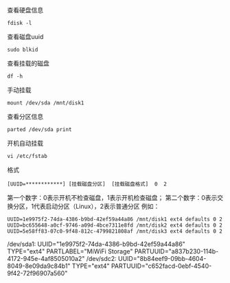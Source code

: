 查看硬盘信息
```
fdisk -l
```

查看磁盘uuid
```
sudo blkid
```

查看挂载的磁盘
```
df -h
```

手动挂载
```
mount /dev/sda /mnt/disk1
```

查看分区信息
```
parted /dev/sda print
```

开机自动挂载
```
vi /etc/fstab
```
格式
```
[UUID=************] [挂载磁盘分区]  [挂载磁盘格式]  0  2
```
第一个数字：0表示开机不检查磁盘，1表示开机检查磁盘； 
第二个数字：0表示交换分区，1代表启动分区（Linux），2表示普通分区 
例如：
```
UUID=1e9975f2-74da-4386-b9bd-42ef59a44a86 /mnt/disk1 ext4 defaults 0 2
UUID=bc655648-a0cf-9746-a09d-4bce7311e8fd /mnt/disk2 ext4 defaults 0 2
UUID=5e58ff83-07c0-9f48-812c-4799821808af /mnt/disk3 ext4 defaults 0 2
```


/dev/sda1: UUID="1e9975f2-74da-4386-b9bd-42ef59a44a86" TYPE="ext4" PARTLABEL="MiWiFi Storage" PARTUUID="a837b230-114b-4172-945e-4af8505010a2"
/dev/sdc2: UUID="8b84eef9-09bb-4604-8049-8e09da9c84b1" TYPE="ext4" PARTUUID="c652facd-0ebf-4540-9f42-72f96907a560"